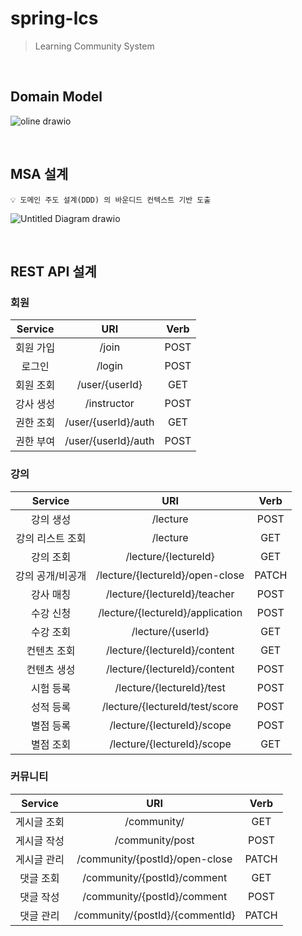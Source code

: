 # spring-lcs
> Learning Community System

<br>

## Domain Model
![oline drawio](https://user-images.githubusercontent.com/76933244/164651096-f5e97479-fd1e-4c56-9257-0b6f57d22149.png)

<br>

## MSA 설계
``` 
💡 도메인 주도 설계(DDD) 의 바운디드 컨텍스트 기반 도출
```
![Untitled Diagram drawio](https://user-images.githubusercontent.com/76933244/164673114-3c798a5f-6798-4c08-99d8-3218e1f5ec13.png)


<br>

## REST API 설계

### 회원

| Service |         URI         | Verb |
|:---------:|:-------------------:|:----:|
| 회원 가입 |        /join        | POST |
| 로그인 |       /login        | POST |
| 회원 조회 |   /user/{userId}    | GET  |
| 강사 생성 |     /instructor     | POST |
| 권한 조회 | /user/{userId}/auth | GET  |
| 권한 부여 | /user/{userId}/auth | POST |


### 강의 

|  Service  |               URI                | Verb  |
|:---------:|:--------------------------------:|:-----:|
|   강의 생성   |             /lecture             | POST  |
| 강의 리스트 조회 |             /lecture             |  GET  |
| 강의 조회 |       /lecture/{lectureId}       | GET |
| 강의 공개/비공개 | /lecture/{lectureId}/open-close  | PATCH |
|   강사 매칭   |   /lecture/{lectureId}/teacher   | POST  |
|   수강 신청   | /lecture/{lectureId}/application | POST  |
|   수강 조회   |        /lecture/{userId}         | GET  |
|  컨텐츠 조회   |   /lecture/{lectureId}/content   |  GET  |
|  컨텐츠 생성   |   /lecture/{lectureId}/content   | POST  |
|   시험 등록   |    /lecture/{lectureId}/test     | POST  |
|   성적 등록   |  /lecture/{lectureId/test/score  | POST  |
|   별점 등록   |    /lecture/{lectureId}/scope    | POST  |
|   별점 조회   |    /lecture/{lectureId}/scope    |  GET  |


### 커뮤니티

| Service | URI | Verb |
|:-------:|:---:|:----:|
| 게시글 조회 | /community/ | GET  |
| 게시글 작성 | /community/post | POST |
| 게시글 관리 | /community/{postId}/open-close | PATCH |
| 댓글 조회 | /community/{postId}/comment | GET |
| 댓글 작성 | /community/{postId}/comment | POST |
| 댓글 관리 | /community/{postId}/{commentId} | PATCH |
